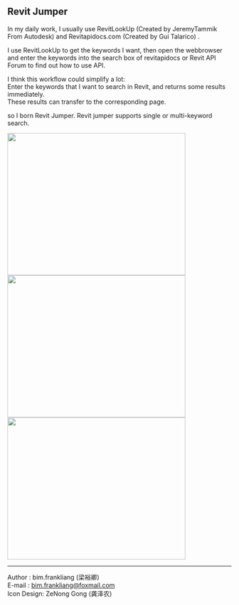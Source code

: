 ## **Revit Jumper**

 In my daily work, I usually use RevitLookUp (Created by JeremyTammik From Autodesk) and Revitapidocs.com (Created by Gui Talarico) . 
 
 I use RevitLookUp to get the keywords I want, then open the webbrowser and enter the keywords into the search box of revitapidocs or Revit API Forum to find out
 how to use API. 
 
 I think this workflow could simplify a lot:  
 Enter the keywords that I want to search in Revit, and returns some results immediately.  
 These results can transfer to the corresponding page.
 
 so I born Revit Jumper. Revit jumper supports single or multi-keyword search.

<img src="https://github.com/airforce094/RevitJumper/raw/master/image/1.png" width=400 height=320 />
<img src="https://github.com/airforce094/RevitJumper/raw/master/image/2.png" width=400 height=320 />
<img src="https://github.com/airforce094/RevitJumper/raw/master/image/3.png" width=400 height=320 />

----------

Author : bim.frankliang (梁裕卿)  
E-mail : bim.frankliang@foxmail.com  
Icon Design: ZeNong Gong (龚泽农)  

